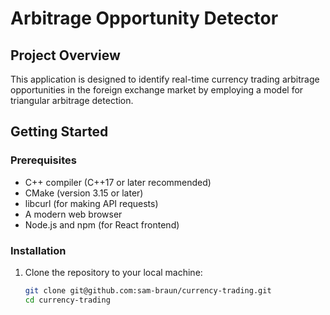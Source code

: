 # Arbitrage Opportunity Detector

## Project Overview

This application is designed to identify real-time currency trading arbitrage opportunities in the foreign exchange market by employing a model for triangular arbitrage detection.

## Getting Started

### Prerequisites

- C++ compiler (C++17 or later recommended)
- CMake (version 3.15 or later)
- libcurl (for making API requests)
- A modern web browser
- Node.js and npm (for React frontend)

### Installation

1. Clone the repository to your local machine:
   ```sh
   git clone git@github.com:sam-braun/currency-trading.git
   cd currency-trading
   ```
